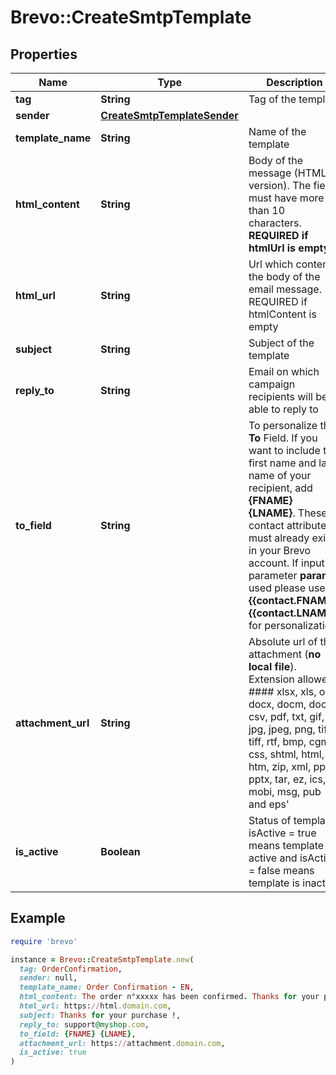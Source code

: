 # Brevo::CreateSmtpTemplate

## Properties

| Name | Type | Description | Notes |
| ---- | ---- | ----------- | ----- |
| **tag** | **String** | Tag of the template | [optional] |
| **sender** | [**CreateSmtpTemplateSender**](CreateSmtpTemplateSender.md) |  |  |
| **template_name** | **String** | Name of the template |  |
| **html_content** | **String** | Body of the message (HTML version). The field must have more than 10 characters. **REQUIRED if htmlUrl is empty**  | [optional] |
| **html_url** | **String** | Url which contents the body of the email message. REQUIRED if htmlContent is empty | [optional] |
| **subject** | **String** | Subject of the template |  |
| **reply_to** | **String** | Email on which campaign recipients will be able to reply to | [optional] |
| **to_field** | **String** | To personalize the **To** Field. If you want to include the first name and last name of your recipient, add **{FNAME} {LNAME}**. These contact attributes must already exist in your Brevo account. If input parameter **params** used please use **{{contact.FNAME}} {{contact.LNAME}}** for personalization  | [optional] |
| **attachment_url** | **String** | Absolute url of the attachment (**no local file**). Extension allowed: #### xlsx, xls, ods, docx, docm, doc, csv, pdf, txt, gif, jpg, jpeg, png, tif, tiff, rtf, bmp, cgm, css, shtml, html, htm, zip, xml, ppt, pptx, tar, ez, ics, mobi, msg, pub and eps&#39;  | [optional] |
| **is_active** | **Boolean** | Status of template. isActive &#x3D; true means template is active and isActive &#x3D; false means template is inactive | [optional] |

## Example

```ruby
require 'brevo'

instance = Brevo::CreateSmtpTemplate.new(
  tag: OrderConfirmation,
  sender: null,
  template_name: Order Confirmation - EN,
  html_content: The order n°xxxxx has been confirmed. Thanks for your purchase,
  html_url: https://html.domain.com,
  subject: Thanks for your purchase !,
  reply_to: support@myshop.com,
  to_field: {FNAME} {LNAME},
  attachment_url: https://attachment.domain.com,
  is_active: true
)
```


